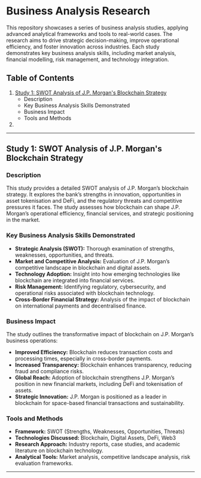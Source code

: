 # Business Analysis Research

This repository showcases a series of business analysis studies, applying advanced analytical frameworks and tools to real-world cases. The research aims to drive strategic decision-making, improve operational efficiency, and foster innovation across industries. Each study demonstrates key business analysis skills, including market analysis, financial modelling, risk management, and technology integration.

## Table of Contents

1. [Study 1: SWOT Analysis of J.P. Morgan's Blockchain Strategy](#study-1-swot-analysis-of-jp-morgans-blockchain-strategy)
   - Description
   - Key Business Analysis Skills Demonstrated
   - Business Impact
   - Tools and Methods
2. 

---

## Study 1: SWOT Analysis of J.P. Morgan's Blockchain Strategy

### Description
This study provides a detailed SWOT analysis of J.P. Morgan’s blockchain strategy. It explores the bank’s strengths in innovation, opportunities in asset tokenisation and DeFi, and the regulatory threats and competitive pressures it faces. The study assesses how blockchain can shape J.P. Morgan’s operational efficiency, financial services, and strategic positioning in the market.

### Key Business Analysis Skills Demonstrated
- **Strategic Analysis (SWOT):** Thorough examination of strengths, weaknesses, opportunities, and threats.
- **Market and Competitive Analysis:** Evaluation of J.P. Morgan’s competitive landscape in blockchain and digital assets.
- **Technology Adoption:** Insight into how emerging technologies like blockchain are integrated into financial services.
- **Risk Management:** Identifying regulatory, cybersecurity, and operational risks associated with blockchain technology.
- **Cross-Border Financial Strategy:** Analysis of the impact of blockchain on international payments and decentralised finance.

### Business Impact
The study outlines the transformative impact of blockchain on J.P. Morgan’s business operations:
- **Improved Efficiency:** Blockchain reduces transaction costs and processing times, especially in cross-border payments.
- **Increased Transparency:** Blockchain enhances transparency, reducing fraud and compliance risks.
- **Global Reach:** Adoption of blockchain strengthens J.P. Morgan’s position in new financial markets, including DeFi and tokenisation of assets.
- **Strategic Innovation:** J.P. Morgan is positioned as a leader in blockchain for space-based financial transactions and sustainability.

### Tools and Methods
- **Framework:** SWOT (Strengths, Weaknesses, Opportunities, Threats)
- **Technologies Discussed:** Blockchain, Digital Assets, DeFi, Web3
- **Research Approach:** Industry reports, case studies, and academic literature on blockchain technology.
- **Analytical Tools:** Market analysis, competitive landscape analysis, risk evaluation frameworks.

---

